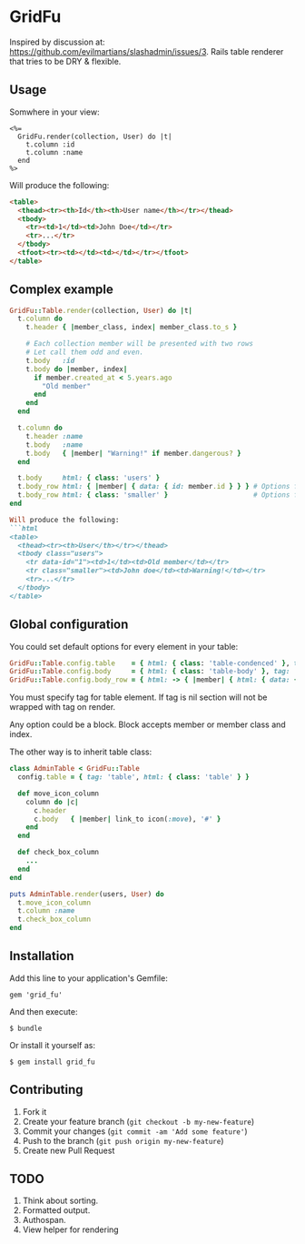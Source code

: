 # GridFu

Inspired by discussion at: https://github.com/evilmartians/slashadmin/issues/3.
Rails table renderer that tries to be DRY & flexible.

## Usage

Somwhere in your view:

```erb
<%=
  GridFu.render(collection, User) do |t|
    t.column :id
    t.column :name
  end
%>
```

Will produce the following:

```html
<table>
  <thead><tr><th>Id</th><th>User name</th></tr></thead>
  <tbody>
    <tr><td>1</td><td>John Doe</td></tr>
    <tr>...</tr>
  </tbody>
  <tfoot><tr><td></td><td></td></tr></tfoot>
</table>
```

## Complex example

```ruby
GridFu::Table.render(collection, User) do |t|
  t.column do
    t.header { |member_class, index| member_class.to_s }

    # Each collection member will be presented with two rows
    # Let call them odd and even.
    t.body   :id
    t.body do |member, index|
      if member.created_at < 5.years.ago
        "Old member"
      end
    end
  end

  t.column do
    t.header :name
    t.body   :name
    t.body   { |member| "Warning!" if member.dangerous? }
  end

  t.body     html: { class: 'users' }
  t.body_row html: { |member| { data: { id: member.id } } } # Options for odd rows
  t.body_row html: { class: 'smaller' }                     # Options for even rows
end

Will produce the following:
```html
<table>
  <thead><tr><th>User</th></tr></thead>
  <tbody class="users">
    <tr data-id="1"><td>1</td><td>Old member</td></tr>
    <tr class="smaller"><td>John doe</td><td>Warning!</td></tr>
    <tr>...</tr>
  </tbody>
</table>
```

## Global configuration

You could set default options for every element in your table:

```ruby
GridFu::Table.config.table    = { html: { class: 'table-condenced' }, tag: 'table' }
GridFu::Table.config.body     = { html: { class: 'table-body' }, tag: 'tbody' }
GridFu::Table.config.body_row = { html: -> { |member| { html: { data: { id: member.id } } } }
```

You must specify tag for table element. If tag is nil section will not be
wrapped with tag on render.

Any option could be a block. Block accepts member or member class and index.

The other way is to inherit table class:

```ruby
class AdminTable < GridFu::Table
  config.table = { tag: 'table', html: { class: 'table' } }

  def move_icon_column
    column do |c|
      c.header
      c.body   { |member| link_to icon(:move), '#' }
    end
  end

  def check_box_column
    ...
  end
end

puts AdminTable.render(users, User) do
  t.move_icon_column
  t.column :name
  t.check_box_column
end
```
## Installation

Add this line to your application's Gemfile:

    gem 'grid_fu'

And then execute:

    $ bundle

Or install it yourself as:

    $ gem install grid_fu

## Contributing

1. Fork it
2. Create your feature branch (`git checkout -b my-new-feature`)
3. Commit your changes (`git commit -am 'Add some feature'`)
4. Push to the branch (`git push origin my-new-feature`)
5. Create new Pull Request

## TODO

1. Think about sorting.
2. Formatted output.
3. Authospan.
4. View helper for rendering
